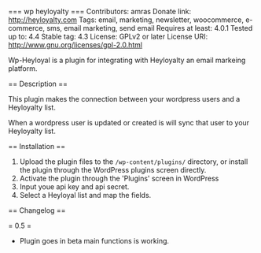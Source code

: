 === wp heyloyalty ===
Contributors: amras
Donate link: http://heyloyalty.com
Tags: email, marketing, newsletter, woocommerce, e-commerce, sms, email marketing, send email
Requires at least: 4.0.1
Tested up to: 4.4
Stable tag: 4.3
License: GPLv2 or later
License URI: http://www.gnu.org/licenses/gpl-2.0.html

Wp-Heyloyal is a plugin for integrating with Heyloyalty an email markeing platform.

== Description ==

This plugin makes the connection between your wordpress users and a Heyloyalty list.

When a wordpress user is updated or created is will sync that user to your Heyloyalty list.

== Installation ==

1. Upload the plugin files to the `/wp-content/plugins/` directory, or install the plugin through the WordPress plugins screen directly.
2. Activate the plugin through the 'Plugins' screen in WordPress
3. Input youe api key and api secret.
4. Select a Heyloyal list and map the fields.


== Changelog ==

= 0.5 =
* Plugin goes in beta main functions is working.


